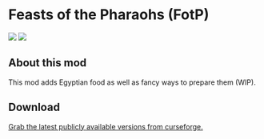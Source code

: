 # Feasts of the Pharaohs (FotP)
[![](http://cf.way2muchnoise.eu/full_feasts-of-the-pharaohs_downloads.svg)](http://minecraft.curseforge.com/projects/Feasts-of-the-Pharaohs)
[![](http://cf.way2muchnoise.eu/versions/feasts-of-the-pharaohs.svg)](http://minecraft.curseforge.com/projects/Feasts-of-the-Pharaohs)

## About this mod
This mod adds Egyptian food as well as fancy ways to prepare them (WIP).

## Download
[Grab the latest publicly available versions from curseforge.](https://minecraft.curseforge.com/projects/feasts-of-the-pharaohs/files)
